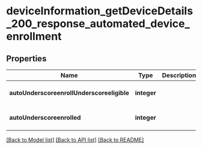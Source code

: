 # deviceInformation_getDeviceDetails_200_response_automated_device_enrollment

## Properties
Name | Type | Description | Notes
------------ | ------------- | ------------- | -------------
**autoUnderscoreenrollUnderscoreeligible** | **integer** |  | [optional] [default to null]
**autoUnderscoreenrolled** | **integer** |  | [optional] [default to null]

[[Back to Model list]](../README.md#documentation-for-models) [[Back to API list]](../README.md#documentation-for-api-endpoints) [[Back to README]](../README.md)


